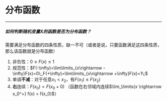 # 分布函数

---

##### 如何判断随机变量X的函数是否为分布函数？

需要满足分布函数的四条性质，缺一不可（或者是说，只要函数满足这四条性质，那么该函数就是分布函数）
1. 非负性：$0\leq F(x)\leq 1$
2. 规范性：$F(-\infty)=\lim\limits_{x\rightarrow -\infty}F(x)=0\;,F(+\infty)=\lim\limits_{x\rightarrow +\infty}F(x)=1\;$ 
3. 单调**不减**：对于任意$x_1<x_2$，有$F(x_1)\leq F(x_2)$
4. **右**连续：$F(x_0)=F(x_0+0)$   （函数在右邻域内连续$\lim_\limits{x \rightarrow x_0^+} f(x) = f(x_0)$）
